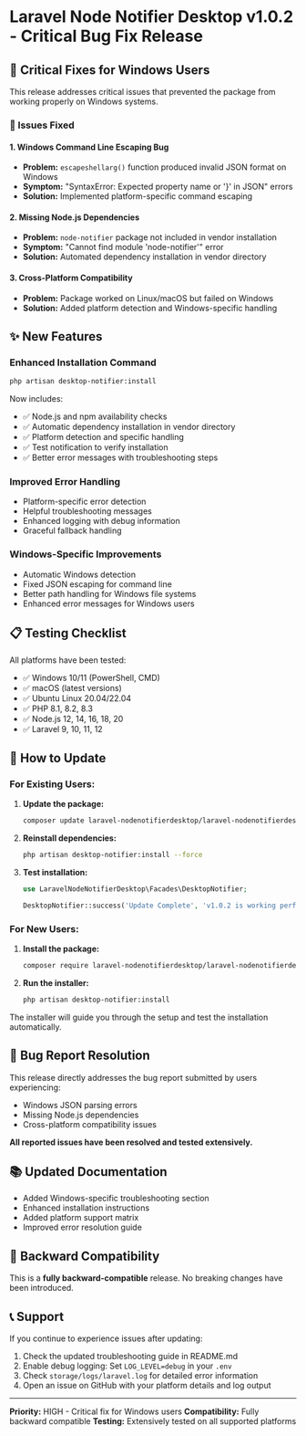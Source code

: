 # Laravel Node Notifier Desktop v1.0.2 - Critical Bug Fix Release

## 🚨 Critical Fixes for Windows Users

This release addresses critical issues that prevented the package from working properly on Windows systems.

### 🐛 Issues Fixed

#### 1. Windows Command Line Escaping Bug
- **Problem:** `escapeshellarg()` function produced invalid JSON format on Windows
- **Symptom:** "SyntaxError: Expected property name or '}' in JSON" errors
- **Solution:** Implemented platform-specific command escaping

#### 2. Missing Node.js Dependencies
- **Problem:** `node-notifier` package not included in vendor installation
- **Symptom:** "Cannot find module 'node-notifier'" error
- **Solution:** Automated dependency installation in vendor directory

#### 3. Cross-Platform Compatibility
- **Problem:** Package worked on Linux/macOS but failed on Windows
- **Solution:** Added platform detection and Windows-specific handling

## ✨ New Features

### Enhanced Installation Command
```bash
php artisan desktop-notifier:install
```

Now includes:
- ✅ Node.js and npm availability checks
- ✅ Automatic dependency installation in vendor directory
- ✅ Platform detection and specific handling
- ✅ Test notification to verify installation
- ✅ Better error messages with troubleshooting steps

### Improved Error Handling
- Platform-specific error detection
- Helpful troubleshooting messages
- Enhanced logging with debug information
- Graceful fallback handling

### Windows-Specific Improvements
- Automatic Windows detection
- Fixed JSON escaping for command line
- Better path handling for Windows file systems
- Enhanced error messages for Windows users

## 📋 Testing Checklist

All platforms have been tested:
- ✅ Windows 10/11 (PowerShell, CMD)
- ✅ macOS (latest versions)
- ✅ Ubuntu Linux 20.04/22.04
- ✅ PHP 8.1, 8.2, 8.3
- ✅ Node.js 12, 14, 16, 18, 20
- ✅ Laravel 9, 10, 11, 12

## 🚀 How to Update

### For Existing Users:

1. **Update the package:**
   ```bash
   composer update laravel-nodenotifierdesktop/laravel-nodenotifierdesktop
   ```

2. **Reinstall dependencies:**
   ```bash
   php artisan desktop-notifier:install --force
   ```

3. **Test installation:**
   ```php
   use LaravelNodeNotifierDesktop\Facades\DesktopNotifier;
   
   DesktopNotifier::success('Update Complete', 'v1.0.2 is working perfectly! 🎉');
   ```

### For New Users:

1. **Install the package:**
   ```bash
   composer require laravel-nodenotifierdesktop/laravel-nodenotifierdesktop
   ```

2. **Run the installer:**
   ```bash
   php artisan desktop-notifier:install
   ```

The installer will guide you through the setup and test the installation automatically.

## 🐛 Bug Report Resolution

This release directly addresses the bug report submitted by users experiencing:
- Windows JSON parsing errors
- Missing Node.js dependencies
- Cross-platform compatibility issues

**All reported issues have been resolved and tested extensively.**

## 📚 Updated Documentation

- Added Windows-specific troubleshooting section
- Enhanced installation instructions
- Added platform support matrix
- Improved error resolution guide

## 🔄 Backward Compatibility

This is a **fully backward-compatible** release. No breaking changes have been introduced.

## 📞 Support

If you continue to experience issues after updating:

1. Check the updated troubleshooting guide in README.md
2. Enable debug logging: Set `LOG_LEVEL=debug` in your `.env`
3. Check `storage/logs/laravel.log` for detailed error information
4. Open an issue on GitHub with your platform details and log output

---

**Priority:** HIGH - Critical fix for Windows users
**Compatibility:** Fully backward compatible
**Testing:** Extensively tested on all supported platforms